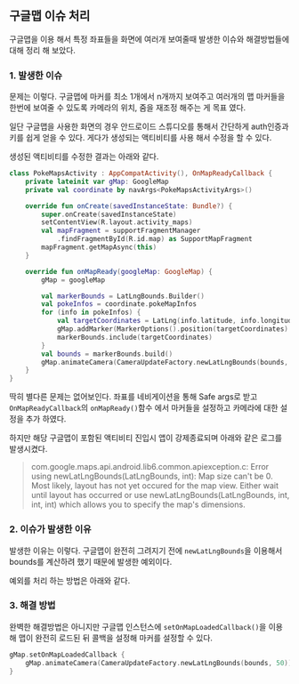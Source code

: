## 구글맵 이슈 처리

구글맵을 이용 해서 특정 좌표들을 화면에 여러개 보여줄때 발생한 이슈와 해결방법들에 대해 정리 해 보았다. 

### 1. 발생한 이슈

문제는 이렇다. 구글맵에 마커를 최소 1개에서 n개까지 보여주고 여러개의 맵 마커들을 한번에 보여줄 수 있도록 카메라의 위치, 줌을 재조정 해주는 게 목표 였다. 

일단 구글맵을 사용한 화면의 경우 안드로이드 스튜디오를 통해서 간단하게 auth인증과 키를 쉽게 얻을 수 있다. 게다가 생성되는 액티비티를 사용 해서 수정을 할 수 있다. 

생성된 액티비티를 수정한 결과는 아래와 같다. 

```kotlin
class PokeMapsActivity : AppCompatActivity(), OnMapReadyCallback {
    private lateinit var gMap: GoogleMap
    private val coordinate by navArgs<PokeMapsActivityArgs>()

    override fun onCreate(savedInstanceState: Bundle?) {
        super.onCreate(savedInstanceState)
        setContentView(R.layout.activity_maps)
        val mapFragment = supportFragmentManager
            .findFragmentById(R.id.map) as SupportMapFragment
        mapFragment.getMapAsync(this)
    }

    override fun onMapReady(googleMap: GoogleMap) {
        gMap = googleMap

        val markerBounds = LatLngBounds.Builder()
        val pokeInfos = coordinate.pokeMapInfos
        for (info in pokeInfos) {
            val targetCoordinates = LatLng(info.latitude, info.longitude)
            gMap.addMarker(MarkerOptions().position(targetCoordinates).title(info.name))
            markerBounds.include(targetCoordinates)
        }
        val bounds = markerBounds.build()
        gMap.animateCamera(CameraUpdateFactory.newLatLngBounds(bounds, 50))
    }
}
```

딱히 별다른 문제는 없어보인다. 좌표를 네비게이션을 통해 Safe args로 받고 `OnMapReadyCallback`의 `onMapReady()`함수 에서 마커들을 설정하고 카메라에 대한 설정을 추가 하였다. 

하지만 해당 구글맵이 포함된 액티비티 진입시 앱이 강제종료되며 아래와 같은 로그를 발생시켰다. 

> com.google.maps.api.android.lib6.common.apiexception.c: Error using newLatLngBounds(LatLngBounds, int): Map size can't be 0. Most likely, layout has not yet occured for the map view.  Either wait until layout has occurred or use newLatLngBounds(LatLngBounds, int, int, int) which allows you to specify the map's dimensions.

### 2. 이슈가 발생한 이유

발생한 이유는 이렇다. 구글맵이 완전히 그려지기 전에 `newLatLngBounds`을 이용해서 bounds를 계산하려 했기 때문에 발생한 예외이다. 

예외를 처리 하는 방법은 아래와 같다. 

### 3. 해결 방법

완벽한 해결방법은 아니지만 구글맵 인스턴스에 `setOnMapLoadedCallback()`을 이용해 맵이 완전히 로드된 뒤 콜백을 설정해 마커를 설정할 수 있다. 

```kotlin
gMap.setOnMapLoadedCallback {
    gMap.animateCamera(CameraUpdateFactory.newLatLngBounds(bounds, 50))
}
```
